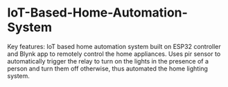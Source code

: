 # IoT-Based-Home-Automation-System
Key features:
IoT based home automation system built on ESP32 controller and Blynk app to remotely control the home appliances. 
Uses pir sensor to automatically trigger the relay to turn on the lights in the presence of a person and turn them off otherwise, thus automated the home lighting system.

